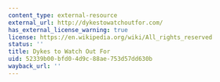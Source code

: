 ```yaml
---
content_type: external-resource
external_url: http://dykestowatchoutfor.com/
has_external_license_warning: true
license: https://en.wikipedia.org/wiki/All_rights_reserved
status: ''
title: Dykes to Watch Out For
uid: 52339b00-bfd0-4d9c-88ae-753d57dd630b
wayback_url: ''
---
```

